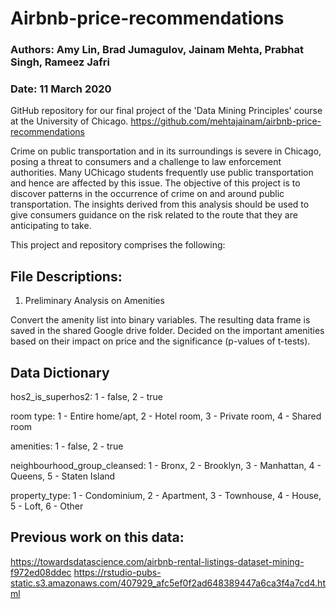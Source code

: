 # Airbnb-price-recommendations

### Authors: Amy Lin, Brad Jumagulov, Jainam Mehta, Prabhat Singh, Rameez Jafri
### Date: 11 March 2020

GitHub repository for our final project of the 'Data Mining Principles' course at the University of Chicago. 
https://github.com/mehtajainam/airbnb-price-recommendations



Crime on public transportation and in its surroundings is severe in Chicago, posing a threat to consumers and a challenge to law enforcement authorities. Many UChicago students frequently use public transportation and hence are affected by this issue. The objective of this project is to discover patterns in the occurrence of crime on and around public transportation. The insights derived from this analysis should be used to give consumers guidance on the risk related to the route that they are anticipating to take.

This project and repository comprises the following:




## File Descriptions:

1. Preliminary Analysis on Amenities

Convert the amenity list into binary variables. The resulting data frame is saved in the shared Google drive folder. Decided on the important amenities based on their impact on price and the significance (p-values of t-tests).




## Data Dictionary

hos2_is_superhos2: 1 - false, 2 - true

room type: 1 - Entire home/apt, 2 - Hotel room, 3 - Private room, 4 - Shared room

amenities: 1 - false, 2 - true

neighbourhood_group_cleansed: 1 - Bronx, 2 - Brooklyn, 3 - Manhattan, 4 - Queens, 5 - Staten Island

property_type: 1 - Condominium, 2 - Apartment, 3 - Townhouse, 4 - House, 5 - Loft, 6 - Other



## Previous work on this data:

https://towardsdatascience.com/airbnb-rental-listings-dataset-mining-f972ed08ddec
https://rstudio-pubs-static.s3.amazonaws.com/407929_afc5ef0f2ad648389447a6ca3f4a7cd4.html